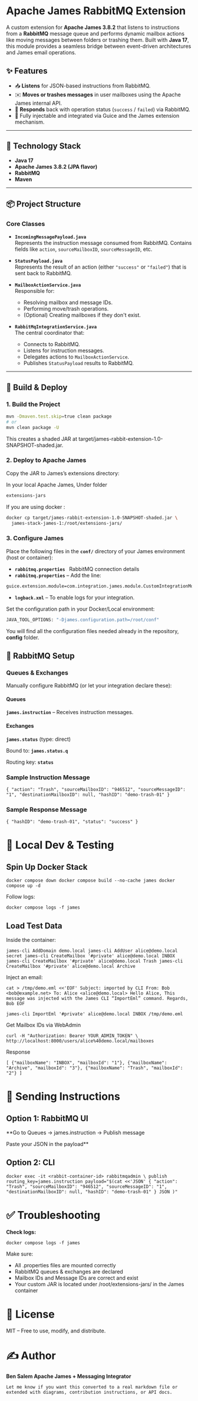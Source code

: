 # Apache James RabbitMQ Extension

A custom extension for **Apache James 3.8.2** that listens to instructions from a **RabbitMQ** message queue and performs dynamic mailbox actions like moving messages between folders or trashing them. Built with **Java 17**, this module provides a seamless bridge between event-driven architectures and James email operations.

## ✨ Features

- 📥 **Listens** for JSON-based instructions from RabbitMQ.
- ✉️ **Moves or trashes messages** in user mailboxes using the Apache James internal API.
- 🔁 **Responds** back with operation status (`success` / `failed`) via RabbitMQ.
- 🔐 Fully injectable and integrated via Guice and the James extension mechanism.

---

## 🧱 Technology Stack

- **Java 17**
- **Apache James 3.8.2 (JPA flavor)**
- **RabbitMQ**
- **Maven**

---

## 📦 Project Structure

### Core Classes

- **`IncomingMessagePayload.java`**  
  Represents the instruction message consumed from RabbitMQ. Contains fields like `action`, `sourceMailboxID`, `sourceMessageID`, etc.

- **`StatusPayload.java`**  
  Represents the result of an action (either `"success"` or `"failed"`) that is sent back to RabbitMQ.

- **`MailboxActionService.java`**  
  Responsible for:
    - Resolving mailbox and message IDs.
    - Performing move/trash operations.
    - (Optional) Creating mailboxes if they don't exist.

- **`RabbitMqIntegrationService.java`**  
  The central coordinator that:
    - Connects to RabbitMQ.
    - Listens for instruction messages.
    - Delegates actions to `MailboxActionService`.
    - Publishes `StatusPayload` results to RabbitMQ.

---

## 🚀 Build & Deploy

### 1. Build the Project

```bash
mvn -Dmaven.test.skip=true clean package
# or
mvn clean package -U  
```
This creates a shaded JAR at target/james-rabbit-extension-1.0-SNAPSHOT-shaded.jar.

### 2. Deploy to Apache James
Copy the JAR to James’s extensions directory:

In your local Apache James, Under folder 
```bash
extensions-jars
```

If you are using docker :
```bash
docker cp target/james-rabbit-extension-1.0-SNAPSHOT-shaded.jar \
  james-stack-james-1:/root/extensions-jars/
```
### 3. Configure James

Place the following files in the **` conf/ `** directory of your James environment (host or container):
- **`rabbitmq.properties `** RabbitMQ connection details
- **`rabbitmq.properties`** – Add the line:
```bash
guice.extension.module=com.integration.james.module.CustomIntegrationModule
```
- **` logback.xml `**  – To enable logs for your integration.

Set the configuration path in your Docker/Local environment:
```bash
JAVA_TOOL_OPTIONS: "-Djames.configuration.path=/root/conf"
```

You will find all the configuration files needed already in the repository, **config** folder.


## 🐇 RabbitMQ Setup

### Queues & Exchanges

Manually configure RabbitMQ (or let your integration declare these):

#### Queues

**`james.instruction`** – Receives instruction messages.

#### Exchanges

**`james.status`** (type: direct)

Bound to: **`james.status.q`**

Routing key: **`status`**


### Sample Instruction Message

`{
"action": "Trash",
"sourceMailboxID": "946512",
"sourceMessageID": "1",
"destinationMailboxID": null,
"hashID": "demo-trash-01"
}`

### Sample Response Message

`{
"hashID": "demo-trash-01",
"status": "success"
}
`

# 🧪 Local Dev & Testing

## Spin Up Docker Stack

`docker compose down
docker compose build --no-cache james
docker compose up -d`

Follow logs:

`docker compose logs -f james`

## Load Test Data

Inside the container:

`james-cli AddDomain demo.local
james-cli AddUser alice@demo.local secret
james-cli CreateMailbox '#private' alice@demo.local INBOX
james-cli CreateMailbox '#private' alice@demo.local Trash
james-cli CreateMailbox '#private' alice@demo.local Archive`

Inject an email:

`cat > /tmp/demo.eml <<'EOF'
Subject: imported by CLI
From: Bob <bob@example.net>
To: Alice <alice@demo.local>
Hello Alice,
This message was injected with the James CLI “ImportEml” command.
Regards,
Bob
EOF`

`james-cli ImportEml '#private' alice@demo.local INBOX /tmp/demo.eml
`

Get Mailbox IDs via WebAdmin

`curl -H "Authorization: Bearer YOUR_ADMIN_TOKEN" \
http://localhost:8000/users/alice%40demo.local/mailboxes
`

Response

`[
{"mailboxName": "INBOX", "mailboxId": "1"},
{"mailboxName": "Archive", "mailboxId": "3"},
{"mailboxName": "Trash", "mailboxId": "2"}
]`


# 🧪 Sending Instructions

## Option 1: RabbitMQ UI

**Go to Queues → james.instruction → Publish message

Paste your JSON in the payload**

## Option 2: CLI

`docker exec -it <rabbit-container-id> rabbitmqadmin \
publish routing_key=james.instruction payload="$(cat <<'JSON'
{
"action": "Trash",
"sourceMailboxID": "946512",
"sourceMessageID": "1",
"destinationMailboxID": null,
"hashID": "demo-trash-01"
}
JSON
)"`


# ✅ Troubleshooting

**Check logs:**

`docker compose logs -f james`

Make sure:

* All .properties files are mounted correctly
* RabbitMQ queues & exchanges are declared
* Mailbox IDs and Message IDs are correct and exist
* Your custom JAR is located under /root/extensions-jars/ in the James container


# 📄 License

MIT – Free to use, modify, and distribute.

# ✍️ Author

**Ben Salem
Apache James + Messaging Integrator**



`Let me know if you want this converted to a real markdown file or extended with diagrams, contribution instructions, or API docs.
`